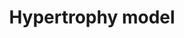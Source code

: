---
annotations:
- type: Pathway Ontology
  value: hypertrophic cardiomyopathy pathway
- type: Disease Ontology
  value: heart disease
- type: Pathway Ontology
  value: disease pathway
authors:
- A.C.Zambon
- MaintBot
- Jmelius
- Mkutmon
- Eweitz
description: Model of the effects of resistance exercise on gene regulation in human
  quadriceps muscle after an acute bout of isotonic exercise.
last-edited: 2021-05-16
organisms:
- Rattus norvegicus
redirect_from:
- /index.php/Pathway:WP442
- /instance/WP442
schema-jsonld:
- '@context': https://schema.org/
  '@id': https://wikipathways.github.io/pathways/WP442.html
  '@type': Dataset
  creator:
    '@type': Organization
    name: WikiPathways
  description: Model of the effects of resistance exercise on gene regulation in human
    quadriceps muscle after an acute bout of isotonic exercise.
  keywords:
  - Atf3
  - Wdr1
  - Ifrd1
  - Jund
  - Hbegf
  - Ifng
  - Cyr61
  - Vegfa
  - Il18
  - Il1a
  - Myog
  - Il1r1
  - '?'
  - Adam10
  - Eif4ebp1
  - Ankrd1
  - Mstn
  - Dusp14l1
  - MINOR
  - Nr4a3
  - Zeb1
  - Eif4e
  license: CC0
  name: Hypertrophy model
seo: CreativeWork
title: Hypertrophy model
wpid: WP442
---